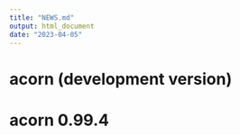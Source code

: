 ```yaml
---
title: "NEWS.md"
output: html_document
date: "2023-04-05"
---
```


# acorn (development version)

# acorn 0.99.4

